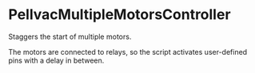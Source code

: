 # PellvacMultipleMotorsController
Staggers the start of multiple motors.

The motors are connected to relays, so the script activates user-defined pins with a delay in between. 
